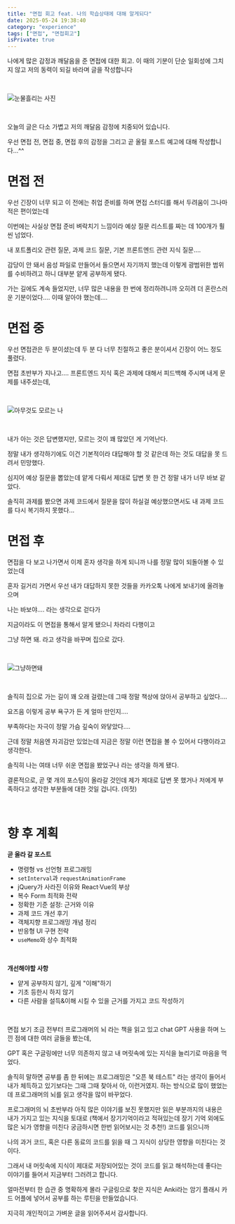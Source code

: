 ```yaml
---
title: "면접 회고 feat. 나의 학습상태에 대해 알게되다"
date: 2025-05-24 19:38:40
category: "experience"
tags: ["면접", "면접회고"]
isPrivate: true
---
```


나에게 많은 감정과 깨달음을 준 면접에 대한 회고.
이 때의 기분이 단순 일회성에 그치지 않고 저의 동력이 되길 바라며 글을 작성합니다

<br />

<img
  src="/meme-images/하하눈물.jpeg"
  alt="눈물흘리는 사진"
  width={250}
/>

<br />

오늘의 글은 다소 가볍고 저의 깨달음 감정에 치중되어 있습니다.

우선 면접 전, 면접 중, 면접 후의 감정을 그리고 곧 올릴 포스트 예고에 대해 작성합니다...^^

# 면접 전

우선 긴장이 너무 되고 이 전에는 취업 준비를 하며 면접 스터디를 해서 두려움이 그나마 적은 편이었는데

이번에는 사실상 면접 준비 벼락치기 느낌이라 예상 질문 리스트를 짜는 데 100개가 훨씬 넘었다.

내 포트폴리오 관련 질문, 과제 코드 질문, 기본 프론트엔드 관련 지식 질문….

감당이 안 돼서 음성 파일로 만들어서 들으면서 자기까지 했는데 이렇게 광범위한 범위를 수비하려고 하니 대부분 얕게 공부하게 됐다.

가는 길에도 계속 들었지만, 너무 많은 내용을 한 번에 정리하려니까 오히려 더 혼란스러운 기분이었다…. 이때 알아야 했는데….

# 면접 중

우선 면접관은 두 분이셨는데 두 분 다 너무 친절하고 좋은 분이셔서 긴장이 어느 정도 풀렸다.

면접 초반부가 지나고…. 프론트엔드 지식 혹은 과제에 대해서 피드백해 주시며 내게 문제를 내주셨는데,

<br />

<img
  src="/meme-images/아무것도모르는로봇.jpeg"
  alt="아무것도 모르는 나"
  width={250}
/>

<br />

내가 아는 것은 답변했지만, 모르는 것이 꽤 많았던 게 기억난다.

정말 내가 생각하기에도 이건 기본적이라 대답해야 할 것 같은데 하는 것도 대답을 못 드려서 민망했다.

심지어 예상 질문을 뽑았는데 얕게 다뤄서 제대로 답변 못 한 건 정말 내가 너무 바보 같았다.

솔직히 과제를 봤으면 과제 코드에서 질문을 많이 하실걸 예상했으면서도 내 과제 코드를 다시 복기하지 못했다...

# 면접 후

면접을 다 보고 나가면서 이제 혼자 생각을 하게 되니까 나를 정말 많이 되돌아볼 수 있었는데

혼자 길거리 가면서 우선 내가 대답하지 못한 것들을 카카오톡 나에게 보내기에 올려놓으며

나는 바보야…. 라는 생각으로 걷다가

지금이라도 이 면접을 통해서 알게 됐으니 차라리 다행이고

그냥 하면 돼. 라고 생각을 바꾸며 집으로 갔다.

<br />

<img
  src="/meme-images/그냥하면돼.jpeg"
  alt="그냥하면돼"
  width={250}
/>

<br />

솔직히 집으로 가는 길이 꽤 오래 걸렸는데 그때 정말 책상에 앉아서 공부하고 싶었다….

요즈음 이렇게 공부 욕구가 든 게 얼마 만인지….

부족하다는 자극이 정말 가슴 깊숙이 와닿았다….

근데 정말 처음엔 자괴감만 있었는데 지금은 정말 이런 면접을 볼 수 있어서 다행이라고 생각한다.

솔직히 나는 여태 너무 쉬운 면접을 봤었구나 라는 생각을 하게 됐다.

결론적으로, 곧 몇 개의 포스팅이 올라갈 것인데 제가 제대로 답변 못 했거나 저에게 부족하다고 생각한 부분들에 대한 것일 겁니다. (의젓)

<br />

# 향 후 계획

**곧 올라 갈 포스트**

- 명령형 vs 선언형 프로그래밍
- `setInterval`과 `requestAnimationFrame`
- jQuery가 사라진 이유와 React·Vue의 부상
- 복수 Form 최적화 전략
- 정확한 기준 설정: 근거와 이유
- 과제 코드 개선 후기
- 객체지향 프로그래밍 개념 정리
- 반응형 UI 구현 전략
- `useMemo`와 상수 최적화

<br />

**개선해야할 사항**

- 얕게 공부하지 않기, 깊게 "이해"하기
- 기초 등한시 하지 않기
- 다른 사람을 설득&이해 시킬 수 있을 근거를 가지고 코드 작성하기

<br />

면접 보기 조금 전부터 프로그래머의 뇌 라는 책을 읽고 있고 chat GPT 사용을 하며 느낀 점에 대한 여러 글들을 봤는데,

GPT 혹은 구글링에만 너무 의존하지 않고 내 머릿속에 있는 지식을 늘리기로 마음을 먹었다.

솔직히 말하면 공부를 좀 한 뒤에는 프로그래밍은 "오픈 북 테스트" 라는 생각이 들어서 내가 체득하고 있기보다는 그때 그때 찾아서 아, 이런거였지.
하는 방식으로 많이 했었는데 프로그래머의 뇌를 읽고 생각을 많이 바꾸었다.

프로그래머의 뇌 초반부라 아직 많은 이야기를 보진 못했지만 읽은 부분까지의 내용은 내가 가지고 있는 지식을 토대로 (책에서 장기기억이라고 적혀있는데 장기 기억 외에도 많은 뇌가 영향을 미친다 궁금하시면 한번 읽어보시는 것 추천!) 코드를 읽으니까

나의 과거 코드, 혹은 다른 동료의 코드를 읽을 때 그 지식이 상당한 영향을 미친다는 것이다.

그래서 내 머릿속에 지식이 제대로 저장되어있는 것이 코드를 읽고 해석하는데 좋다는 이야기를 들어서 지금부터 그러려고 합니다.

얼마전부터 한 습관 중 명확하게 몰라 구글링으로 찾은 지식은 Anki라는 암기 플래시 카드 어플에 넣어서 공부를 하는 루틴을 만들었습니다.

지극히 개인적이고 가벼운 글을 읽어주셔서 감사합니다.

